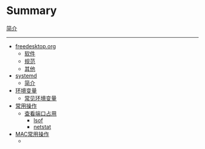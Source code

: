 # Summary

[简介](./introduction.md)

----

- [freedesktop.org](./freedesktop/introduction.md)
  - [软件]()
  - [规范]()
  - [其他]()
- [systemd](./systemd/index.md)
  - [简介](./systemd/introduction.md)
- [环境变量](./environment_variables/index.md)
  - [常见环境变量](./environment_variables/common_variables.md)
- [常用操作](./op/index.md)
  - [查看端口占用](./op/view_port_occupancy.md)
    - [lsof](./op/view_port_lsof.md)
    - [netstat](./op/view_port_netstat.md)
- [MAC常用操作](./mac/index.md)
  - []()
